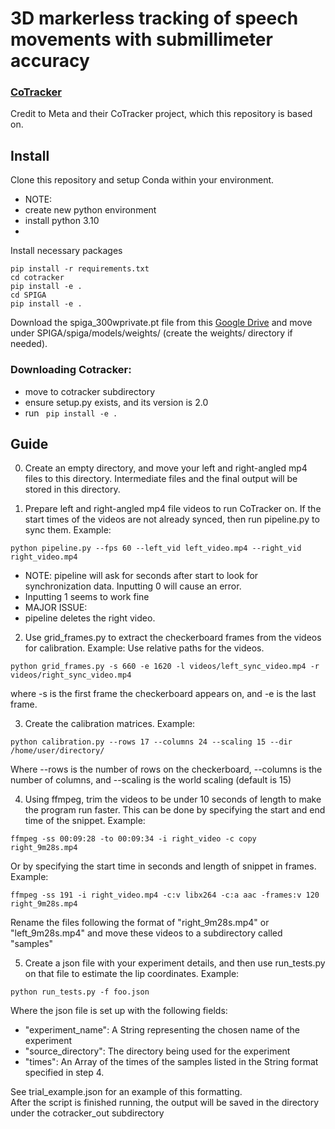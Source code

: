 # 3D markerless tracking of speech movements with submillimeter accuracy

### [CoTracker](https://co-tracker.github.io/)

Credit to Meta and their CoTracker project, which this repository is based on.


## Install
Clone this repository and setup Conda within your environment.
- NOTE:
- create new python environment
- install python 3.10
- 
Install necessary packages
```
pip install -r requirements.txt
cd cotracker
pip install -e .
cd SPIGA
pip install -e .
```

Download the spiga_300wprivate.pt file from this [Google Drive](https://drive.google.com/drive/folders/1olrkoiDNK_NUCscaG9BbO3qsussbDi7I)
and move under SPIGA/spiga/models/weights/ (create the weights/ directory if needed).


### Downloading Cotracker:
- move to cotracker subdirectory
- ensure setup.py exists, and its version is 2.0
- run
` pip install -e .`

## Guide

0. Create an empty directory, and move your left and right-angled mp4 files to this directory. Intermediate files 
   and the final output will be stored in this directory.

1. Prepare left and right-angled mp4 file videos to run CoTracker on. If the start times of the videos are not 
   already synced, then run pipeline.py to sync them. Example:
```
python pipeline.py --fps 60 --left_vid left_video.mp4 --right_vid right_video.mp4
```
- NOTE: pipeline will ask for seconds after start to look for synchronization data. Inputting 0 will cause an error.
- Inputting 1 seems to work fine
- MAJOR ISSUE:
- pipeline deletes the right video.

2. Use grid_frames.py to extract the checkerboard frames from the videos for calibration. Example:
Use relative paths for the videos.
```
python grid_frames.py -s 660 -e 1620 -l videos/left_sync_video.mp4 -r videos/right_sync_video.mp4
```
where -s is the first frame the checkerboard appears on, and -e is the last frame.

3. Create the calibration matrices. Example:
```
python calibration.py --rows 17 --columns 24 --scaling 15 --dir /home/user/directory/
```
Where --rows is the number of rows on the checkerboard, --columns is the number of columns, and --scaling is the world 
scaling (default is 15)

 
4. Using ffmpeg, trim the videos to be under 10 seconds of length to make the program run faster. This can be done 
   by specifying the start and end time of the snippet. Example:
```
ffmpeg -ss 00:09:28 -to 00:09:34 -i right_video -c copy right_9m28s.mp4
```
Or by specifying the start time in seconds and length of snippet in frames. Example:
```
ffmpeg -ss 191 -i right_video.mp4 -c:v libx264 -c:a aac -frames:v 120 right_9m28s.mp4
```
Rename the files following the format of "right_9m28s.mp4" or "left_9m28s.mp4" and move these videos to a 
subdirectory called "samples"


5. Create a json file with your experiment details, and then use run_tests.py on that file to estimate the lip 
   coordinates. Example:
```
python run_tests.py -f foo.json
```

Where the json file is set up with the following fields:
 - "experiment_name": A String representing the chosen name of the experiment
 - "source_directory": The directory being used for the experiment
 - "times": An Array of the times of the samples listed in the String format specified in step 4.

See trial_example.json for an example of this formatting. \
After the script is finished running, the output will be saved in the directory under the cotracker_out subdirectory

